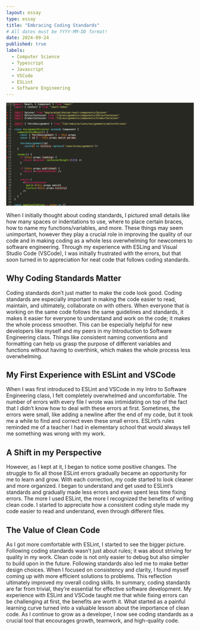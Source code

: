 ```yaml
---
layout: essay
type: essay
title: "Embracing Coding Standards"
# All dates must be YYYY-MM-DD format!
date: 2024-09-24
published: true 
labels:
  - Computer Science
  - Typescript
  - Javascript
  - VSCode
  - ESLint
  - Software Engineering
---
```

<img width="1400px" class="rounded float-start pe-4" src="../img/sublimelint.png">


When I initially thought about coding standards, I pictured small details like how many spaces or indentations to use, where to place certain braces, how to name my functions/variables, and more. These things may seem unimportant, however they play a crucial role in improving the quality of our code and in making coding as a whole less overwhelming for newcomers to software engineering. Through my experience with ESLing and Visual Studio Code (VSCode), I was initially frustrated with the errors, but that soon turned in to appreciation for neat code that follows coding standards.

## Why Coding Standards Matter
Coding standards don’t just matter to make the code look good. Coding standards are especially important in making the code easier to read, maintain, and ultimately, collaborate on with others. When everyone that is working on the same code follows the same guidelines and standards, it makes it easier for everyone to understand and work on the code; it makes the whole process smoother. This can be especially helpful for new developers like myself and my peers in my Introduction to Software Engineering class. Things like consistent naming conventions and formatting can help us grasp the purpose of different variables and functions without having to overthink, which makes the whole process less overwhelming.

## My First Experience with ESLint and VSCode
When I was first introduced to ESLint and VSCode in my Intro to Software Engineering class, I felt completely overwhelmed and uncomfortable. The number of errors with every file I wrote was intimidating on top of the fact that I didn’t know how to deal with these errors at first. Sometimes, the errors were small, like adding a newline after the end of my code, but it took me a while to find and correct even these small errors. ESLint’s rules reminded me of a teacher I had in elementary school that would always tell me something was wrong with my work.

## A Shift in my Perspective
However, as I kept at it, I began to notice some positive changes. The struggle to fix all those ESLint errors gradually became an opportunity for me to learn and grow. With each correction, my code started to look cleaner and more organized. I began to understand and get used to ESLint’s standards and gradually made less errors and even spent less time fixing errors.
The more I used ESLint, the more I recognized the benefits of writing clean code. I started to appreciate how a consistent coding style made my code easier to read and understand, even through different files. 

## The Value of Clean Code
As I got more comfortable with ESLint, I started to see the bigger picture. Following coding standards wasn’t just about rules; it was about striving for quality in my work. Clean code is not only easier to debug but also simpler to build upon in the future.
Following standards also led me to make better design choices. When I focused on consistency and clarity, I found myself coming up with more efficient solutions to problems. This reflection ultimately improved my overall coding skills.
In summary, coding standards are far from trivial, they’re essential for effective software development. My experience with ESLint and VSCode taught me that while fixing errors can be challenging at first, the benefits are worth it. What started as a painful learning curve turned into a valuable lesson about the importance of clean code. As I continue to grow as a developer, I now see coding standards as a crucial tool that encourages growth, teamwork, and high-quality code.







